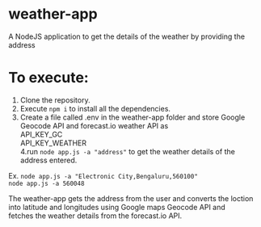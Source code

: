 # weather-app
A NodeJS application to get the details of the weather by providing the address

# To execute:
1. Clone the repository.
2. Execute `npm i` to install all the dependencies.
3. Create a file called .env in the weather-app folder and store Google Geocode API and forecast.io weather API as<br>
    API_KEY_GC<br>
    API_KEY_WEATHER<br>
4.run `node app.js -a "address"` to get the weather details of the address entered.

Ex. `node app.js -a "Electronic City,Bengaluru,560100"`<br>
`node app.js -a 560048`

The weather-app gets the address from the user and converts the loction into latitude and longitudes using Google maps Geocode API and<br>
fetches the weather details from the forecast.io API.

